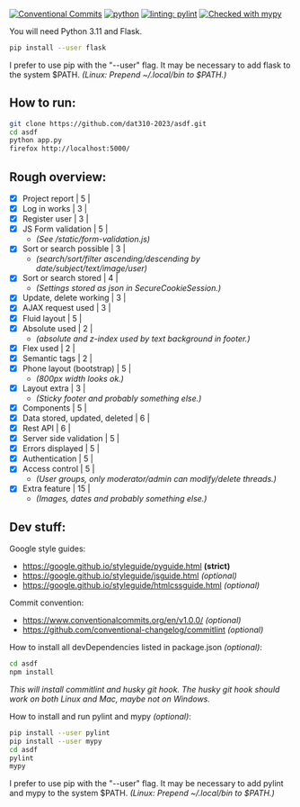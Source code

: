 [![Conventional Commits](https://img.shields.io/badge/Conventional%20Commits-1.0.0-%23FE5196?logo=conventionalcommits&logoColor=white)](https://conventionalcommits.org)
[![python](https://img.shields.io/badge/Python-3.11-3776AB.svg?style=flat&logo=python&logoColor=white)](https://www.python.org)
[![linting: pylint](https://img.shields.io/badge/linting-pylint-yellowgreen)](https://github.com/pylint-dev/pylint)
[![Checked with mypy](https://www.mypy-lang.org/static/mypy_badge.svg)](https://mypy-lang.org/)

You will need Python 3.11 and Flask.
```sh
pip install --user flask
```
I prefer to use pip with the "--user" flag.
It may be necessary to add flask to the system $PATH.
*(Linux: Prepend ~/.local/bin to $PATH.)*


**How to run:**
---------------
```sh
git clone https://github.com/dat310-2023/asdf.git
cd asdf
python app.py
firefox http://localhost:5000/
```


**Rough overview:**
-------------------
- [x] Project report | 5 |
- [x] Log in works | 3 |
- [x] Register user | 3 |
- [x] JS Form validation | 5 |
  - *(See /static/form-validation.js)*
- [x] Sort or search possible | 3 |
  - *(search/sort/filter ascending/descending by date/subject/text/image/user)*
- [x] Sort or search stored | 4 |
  - *(Settings stored as json in SecureCookieSession.)*
- [x] Update, delete working | 3 |
- [x] AJAX request used | 3 |
- [x] Fluid layout | 5 |
- [x] Absolute used | 2 |
  - *(absolute and z-index used by text background in footer.)*
- [x] Flex used | 2 |
- [x] Semantic tags | 2 |
- [x] Phone layout (bootstrap) | 5 |
  - *(800px width looks ok.)*
- [x] Layout extra | 3 |
  - *(Sticky footer and probably something else.)*
- [x] Components | 5 |
- [x] Data stored, updated, deleted | 6 |
- [x] Rest API | 6 |
- [x] Server side validation | 5 |
- [x] Errors displayed | 5 |
- [x] Authentication | 5 |
- [x] Access control | 5 |
  - *(User groups, only moderator/admin can modify/delete threads.)*
- [x] Extra feature | 15 |
  - *(Images, dates and probably something else.)*


**Dev stuff:**
--------------
Google style guides:
- https://google.github.io/styleguide/pyguide.html **(strict)**
- https://google.github.io/styleguide/jsguide.html *(optional)*
- https://google.github.io/styleguide/htmlcssguide.html *(optional)*

Commit convention:
- https://www.conventionalcommits.org/en/v1.0.0/ *(optional)*
- https://github.com/conventional-changelog/commitlint *(optional)*

How to install all devDependencies listed in package.json *(optional)*:
```sh
cd asdf
npm install
```
*This will install commitlint and husky git hook. The husky git hook should work
on both Linux and Mac, maybe not on Windows.*

How to install and run pylint and mypy *(optional)*:
```sh
pip install --user pylint
pip install --user mypy
cd asdf
pylint
mypy
```
I prefer to use pip with the "--user" flag.
It may be necessary to add pylint and mypy to the system $PATH.
*(Linux: Prepend ~/.local/bin to $PATH.)*

